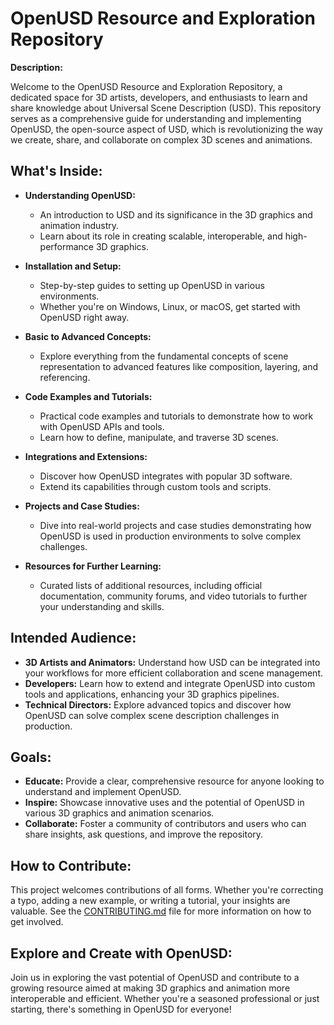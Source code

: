 # OpenUSD Resource and Exploration Repository

**Description:**

Welcome to the OpenUSD Resource and Exploration Repository, a dedicated space for 3D artists, developers, and enthusiasts to learn and share knowledge about Universal Scene Description (USD). This repository serves as a comprehensive guide for understanding and implementing OpenUSD, the open-source aspect of USD, which is revolutionizing the way we create, share, and collaborate on complex 3D scenes and animations.

## What's Inside:

- **Understanding OpenUSD:**
    - An introduction to USD and its significance in the 3D graphics and animation industry.
    - Learn about its role in creating scalable, interoperable, and high-performance 3D graphics.

- **Installation and Setup:**
    - Step-by-step guides to setting up OpenUSD in various environments.
    - Whether you're on Windows, Linux, or macOS, get started with OpenUSD right away.

- **Basic to Advanced Concepts:**
    - Explore everything from the fundamental concepts of scene representation to advanced features like composition, layering, and referencing.

- **Code Examples and Tutorials:**
    - Practical code examples and tutorials to demonstrate how to work with OpenUSD APIs and tools.
    - Learn how to define, manipulate, and traverse 3D scenes.

- **Integrations and Extensions:**
    - Discover how OpenUSD integrates with popular 3D software.
    - Extend its capabilities through custom tools and scripts.

- **Projects and Case Studies:**
    - Dive into real-world projects and case studies demonstrating how OpenUSD is used in production environments to solve complex challenges.

- **Resources for Further Learning:**
    - Curated lists of additional resources, including official documentation, community forums, and video tutorials to further your understanding and skills.

## Intended Audience:

- **3D Artists and Animators:** Understand how USD can be integrated into your workflows for more efficient collaboration and scene management.
- **Developers:** Learn how to extend and integrate OpenUSD into custom tools and applications, enhancing your 3D graphics pipelines.
- **Technical Directors:** Explore advanced topics and discover how OpenUSD can solve complex scene description challenges in production.

## Goals:

- **Educate:** Provide a clear, comprehensive resource for anyone looking to understand and implement OpenUSD.
- **Inspire:** Showcase innovative uses and the potential of OpenUSD in various 3D graphics and animation scenarios.
- **Collaborate:** Foster a community of contributors and users who can share insights, ask questions, and improve the repository.

## How to Contribute:

This project welcomes contributions of all forms. Whether you're correcting a typo, adding a new example, or writing a tutorial, your insights are valuable. See the [CONTRIBUTING.md](CONTRIBUTING.md) file for more information on how to get involved.

## Explore and Create with OpenUSD:

Join us in exploring the vast potential of OpenUSD and contribute to a growing resource aimed at making 3D graphics and animation more interoperable and efficient. Whether you're a seasoned professional or just starting, there's something in OpenUSD for everyone!

